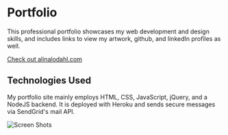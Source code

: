 # Portfolio

This professional portfolio showcases my web development and design skills, and includes links to view my artwork, github, and linkedIn profiles as well.

[Check out alinalodahl.com](http://alinalodahl.com/)

## Technologies Used

My portfolio site mainly employs HTML, CSS, JavaScript, jQuery, and a NodeJS backend. It is deployed with Heroku and sends secure messages via SendGrid's mail API.

![Screen Shots](./images/screenshot-large.jpg)
